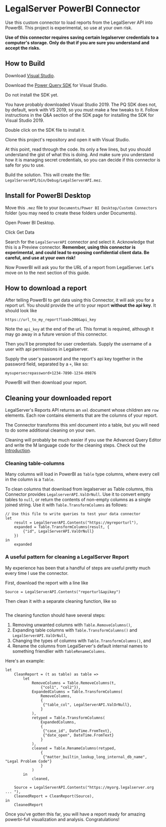 

# LegalServer PowerBI Connector

Use this custom connector to load reports from the LegalServer API into PowerBI. This project is experimental, so use at your own risk.

**Use of this connector requires saving certain legalserver credentials to a computer's storage. Only do that if you are sure you understand and accept the risks.**

## How to Build
Download [Visual Studio](https://visualstudio.microsoft.com/downloads/). 

Download the [Power Query SDK](https://marketplace.visualstudio.com/items?itemName=Dakahn.PowerQuerySDK&ssr=false#qna) for Visual Studio.

Do not install the SDK yet.

You have probably downloaded Visual Studio 2019. The PQ SDK does not, by default, work with VS 2019, so you must make a few tweaks to it. Follow instructions in the Q&A section of the SDK page for installing the SDK for Visual Studio 2019. 

Double click on the SDK file to install it.

Clone this project's repository and open it with Visual Studio. 

At this point, read through the code. Its only a few lines, but you should understand the gist of what this is doing. And make sure you understand how it is managing secret credentials, so you can decide if this connector is safe for you to use. 

Build the solution. This will create the file: `LegalServerAPI/bin/Debug/LegalServerAPI.mez`. 

## Install for PowerBI Desktop

Move this `.mez` file to your `Documents/Power BI Desktop/Custom Connectors` folder (you may need to create these folders under Documents).

Open Power BI Desktop.

Click Get Data

Search for the `LegalServerAPI` connector and select it. Acknowledge that this is a Preview connector. **Remember, using this connector is experimental, and could lead to exposing confidential client data. Be careful, and use at your own risk!** 

Now PowerBI will ask you for the URL of a report from LegalServer. Let's move on to the next section of this guide.

## How to download a report

After telling PowerBI to get data using this Connector, it will ask you for a report url. You should provide the url to your report **without the api key**. It should look like

```
https://url_to_my_report?load=200&api_key
```

Note the `api_key` at the end of the url. This format is required, although it may go away in a future version of this connector.

Then you'll be prompted for user credentials. Supply the username of a user with api permissions in Legalserver. 

Supply the user's password and the report's api key together in the password field, separated by a `+`, like so:

```
mysupersecrepassword+1234-7890-1234-09876
```

PowerBI will then download your report.

## Cleaning your downloaded report

LegalServer's Reports API returns an `xml` document whose children are `row` elements. Each row contains elements that are the columns of your report. 

The Connector transforms this xml document into a table, but you will need to do some additional cleaning on your own.

Cleaning will probably be much easier if you use the Advanced Query Editor and write the M language code for the cleaning steps. Check out the [Introduction](https://docs.microsoft.com/en-us/powerquery-m/quick-tour-of-the-power-query-m-formula-language). 

### Cleaning table-columns

Many columns will load in PowerBI as `Table` type columns, where every cell in the column is a `Table`. 

To clean columns that download from legalserver as Table columns, this Connector provides `LegalserverAPI.ValOrNull`. Use it to convert empty tables to `null`, or return the contents of non-empty columns as a single joined string. Use it with `Table.TransformColumns` as follows:

```
// Use this file to write queries to test your data connector
let
    result = LegalServerAPI.Contents("https://myreporturl"),
    expanded = Table.TransformColumns(result, {
        {"id", LegalServerAPI.ValOrNull}
    })
in
    expanded
```

### A useful pattern for cleaning a LegalServer Report

My experience has been that a handful of steps are useful pretty much every time I use the connector.

First, download the report with a line like 

```
Source = LegalServerAPI.Contents("reporturl&apikey")
```

Then clean it with a separate cleaning function, like so

```

```

The cleaning function should have several steps: 

1. Removing unwanted columns with `Table.RemoveColumns()`,
2. Expanding table columns with `Table.TransformColumns()` and `LegalServerAPI.ValOrNull`,
3. Changing the types of columns with `Table.TransformColumns()`, and 
4. Rename the columns from LegalServer's default internal names to something friendlier with `TableRenameColumns`. 

Here's an example:

```
let
    CleanReport = (t as table) as table =>
        let
            RemoveColumns = Table.RemoveColumns(t, 
                {"col1", "col2"}),
            ExpandedColumns = Table.TransformColumns(
                RemoveColumns,
                {
                 {"table_col", LegalServerAPI.ValOrNull},
                }
            ),
            retyped = Table.TransformColumns(
                ExpandedColumns,
                {
                 {"case_id", DateTime.FromText},
                 {"date_open", DateTime.FromText}
                }
            ),
            cleaned = Table.RenameColumns(retyped,
                {
                 {"matter_builtin_lookup_long_internal_db_name", "Legal Problem Code"}
                }
            )
        in
            cleaned,

    Source = LegalServerAPI.Contents("https://myorg.legalserver.org ... "),
    CleanedReport = CleanReport(Source),
in
    CleanedReport

```

Once you've gotten this far, you will have a report ready for amazing powerbi-full visualization and analysis. Congratulations!